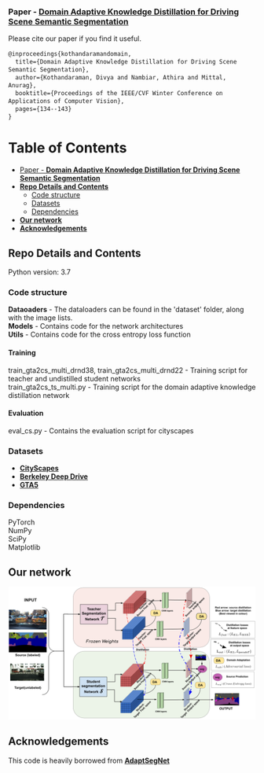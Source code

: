 ### Paper - [**Domain Adaptive Knowledge Distillation for Driving Scene Semantic Segmentation**](https://arxiv.org/abs/2011.08007)

Please cite our paper if you find it useful.

```
@inproceedings{kothandaramandomain,
  title={Domain Adaptive Knowledge Distillation for Driving Scene Semantic Segmentation},
  author={Kothandaraman, Divya and Nambiar, Athira and Mittal, Anurag},
  booktitle={Proceedings of the IEEE/CVF Winter Conference on Applications of Computer Vision},
  pages={134--143}
}
```

Table of Contents
=================

  * [Paper - <a href="https://arxiv.org/abs/2011.08007" rel="nofollow"><strong>Domain Adaptive Knowledge Distillation for Driving Scene Semantic Segmentation</strong></a>](#paper---Domain-Adaptive-Knowledge-Distillation-for-Driving-Scene-Semantic-Segmentation)
  * [**Repo Details and Contents**](#repo-details-and-contents)
     * [Code structure](#code-structure)
     * [Datasets](#datasets)
     * [Dependencies](#dependencies)
  * [**Our network**](#our-network)
  * [**Acknowledgements**](#acknowledgements)

## Repo Details and Contents
Python version: 3.7

### Code structure

**Dataoaders** - The dataloaders can be found in the 'dataset' folder, along with the image lists.<br>
**Models**  - Contains code for the network architectures <br>
**Utils** - Contains code for the cross entropy loss function
#### Training
train_gta2cs_multi_drnd38, train_gta2cs_multi_drnd22 - Training script for teacher and undistilled student networks <br>
train_gta2cs_ts_multi.py - Training script for the domain adaptive knowledge distillation network <br>
#### Evaluation
eval_cs.py - Contains the evaluation script for cityscapes <br>

### Datasets
* [**CityScapes**](https://www.cityscapes-dataset.com/) 
* [**Berkeley Deep Drive**](https://bdd-data.berkeley.edu/) 
* [**GTA5**](https://download.visinf.tu-darmstadt.de/data/from_games/) 

### Dependencies
PyTorch <br>
NumPy <br>
SciPy <br>
Matplotlib <br>

## Our network

<p align="center">
<img src="figures/network.png">
</p>

## Acknowledgements

This code is heavily borrowed from [**AdaptSegNet**](https://github.com/wasidennis/AdaptSegNet)
